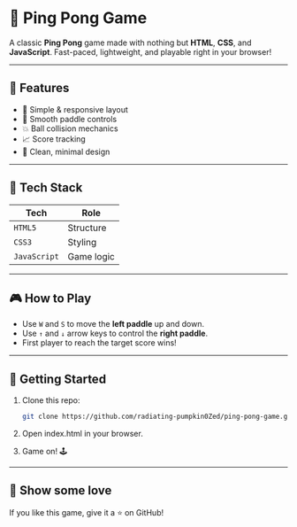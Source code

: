 # 🏓 Ping Pong Game

A classic **Ping Pong** game made with nothing but **HTML**, **CSS**, and **JavaScript**. Fast-paced, lightweight, and playable right in your browser!

---

## 🧠 Features

- 🧱 Simple & responsive layout
- 👾 Smooth paddle controls
- 💥 Ball collision mechanics
- 📈 Score tracking
- 🎨 Clean, minimal design

---

## 🔧 Tech Stack

| Tech         | Role           |
|--------------|----------------|
| `HTML5`      | Structure      |
| `CSS3`       | Styling        |
| `JavaScript` | Game logic     |

---

## 🎮 How to Play

- Use `W` and `S` to move the **left paddle** up and down.
- Use `↑` and `↓` arrow keys to control the **right paddle**.
- First player to reach the target score wins!

---

## 🚀 Getting Started

1. Clone this repo:
   ```bash
   git clone https://github.com/radiating-pumpkin0Zed/ping-pong-game.git
2. Open index.html in your browser.

3. Game on! 🕹️

---

## 🌟 Show some love

If you like this game, give it a ⭐️ on GitHub!

